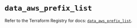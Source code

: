 # `data_aws_prefix_list`

Refer to the Terraform Registry for docs: [`data_aws_prefix_list`](https://registry.terraform.io/providers/hashicorp/aws/6.12.0/docs/data-sources/prefix_list).
